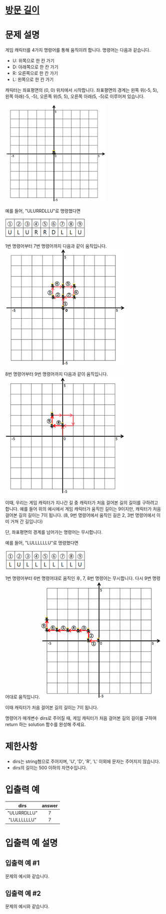 # [방문 길이](https://school.programmers.co.kr/learn/courses/30/lessons/49994#)

# 문제 설명
게임 캐릭터를 4가지 명령어를 통해 움직이려 합니다. 명령어는 다음과 같습니다.

* U: 위쪽으로 한 칸 가기
* D: 아래쪽으로 한 칸 가기
* R: 오른쪽으로 한 칸 가기
* L: 왼쪽으로 한 칸 가기

캐릭터는 좌표평면의 (0, 0) 위치에서 시작합니다. 좌표평면의 경계는 왼쪽 위(-5, 5), 왼쪽 아래(-5, -5), 오른쪽 위(5, 5), 오른쪽 아래(5, -5)로 이루어져 있습니다.

![img.png](img.png)

예를 들어, "ULURRDLLU"로 명령했다면

![img_1.png](img_1.png)

1번 명령어부터 7번 명령어까지 다음과 같이 움직입니다.
![img_2.png](img_2.png)

8번 명령어부터 9번 명령어까지 다음과 같이 움직입니다.
![img_4.png](img_4.png)

이때, 우리는 게임 캐릭터가 지나간 길 중 캐릭터가 처음 걸어본 길의 길이를 구하려고 합니다. 예를 들어 위의 예시에서 게임 캐릭터가 움직인 길이는 9이지만, 캐릭터가 처음 걸어본 길의 길이는 7이 됩니다. (8, 9번 명령어에서 움직인 길은 2, 3번 명령어에서 이미 거쳐 간 길입니다)

단, 좌표평면의 경계를 넘어가는 명령어는 무시합니다.

예를 들어, "LULLLLLLU"로 명령했다면

![img_5.png](img_5.png)

1번 명령어부터 6번 명령어대로 움직인 후, 7, 8번 명령어는 무시합니다. 다시 9번 명령어대로 움직입니다.
![img_6.png](img_6.png)

이때 캐릭터가 처음 걸어본 길의 길이는 7이 됩니다.

명령어가 매개변수 dirs로 주어질 때, 게임 캐릭터가 처음 걸어본 길의 길이를 구하여 return 하는 solution 함수를 완성해 주세요.

# 제한사항
* dirs는 string형으로 주어지며, 'U', 'D', 'R', 'L' 이외에 문자는 주어지지 않습니다.
* dirs의 길이는 500 이하의 자연수입니다.

# 입출력 예
dirs	|answer
:---:|:---:
"ULURRDLLU"|	7
"LULLLLLLU"	|7

# 입출력 예 설명

## 입출력 예 #1
문제의 예시와 같습니다.

## 입출력 예 #2
문제의 예시와 같습니다.